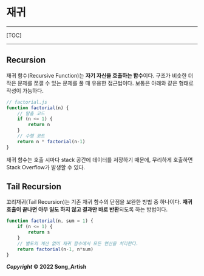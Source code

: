 # 재귀

---

[TOC]

---



## Recursion

재귀 함수(Recursive Function)는 **자기 자신을 호출하는 함수**이다. 구조가 비슷한 더 작은 문제를 쪼갤 수 있는 문제를 풀 때 유용한 접근법이다. 보통은 아래와 같은 형태로 작성이 가능하다.

```javascript
// factorial.js
function factorial(n) {
    // 탈출 코드
    if (n <= 1) {
        return n
    }
    // 수행 코드
    return n * factorial(n-1)
}
```

재귀 함수는 호출 시마다 stack 공간에 데이터를 저장하기 때문에, 무리하게 호출하면 Stack Overflow가 발생할 수 있다.



## Tail Recursion

꼬리재귀(Tail Recursion)는 기존 재귀 함수의 단점을 보완한 방법 중 하나이다. **재귀 호출이 끝나면 아무 일도 하지 않고 결과만 바로 반환**되도록 하는 방법이다.

```javascript
function factorial(n, sum = 1) {
    if (n <= 1) {
        return s
    }
    // 별도의 계산 없이 재귀 함수에서 모든 연산을 처리한다.
    return factorial(n-1, n*sum)
}
```



***Copyright* © 2022 Song_Artish**